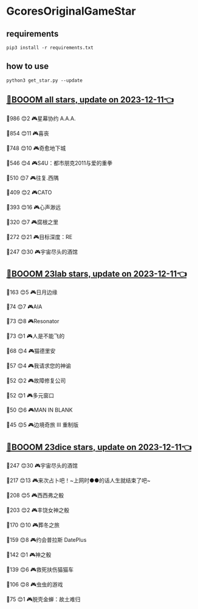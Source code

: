 # GcoresOriginalGameStar

## requirements
```
pip3 install -r requirements.txt
```

## how to use
```
python3 get_star.py --update
```

## [🔗BOOOM all stars, update on 2023-12-11👈](https://raw.githack.com/sichaozhang1112/GcoresOriginalGameStar/main/all.html) 
🌟986 😊2   🎮星幕协约 A.A.A.        

🌟854 😊11  🎮喜丧                 

🌟748 😊10  🎮奇愈地下城              

🌟546 😊4   🎮S4U：都市朋克2011与爱的重拳  

🌟510 😊7   🎮往复.西隅              

🌟409 😊2   🎮CATO               

🌟393 😊16  🎮心声渺远               

🌟320 😊7   🎮腐根之里               

🌟272 😊21  🎮目标深度：RE            

🌟247 😊30  🎮宇宙尽头的酒馆            

## [🔗BOOOM 23lab stars, update on 2023-12-11👈](https://raw.githack.com/sichaozhang1112/GcoresOriginalGameStar/main/23lab.html) 
🌟163 😊5   🎮日月边缘               

🌟74  😊7   🎮AIA                

🌟73  😊8   🎮Resonator          

🌟73  😊1   🎮人是不能飞的             

🌟68  😊4   🎮猫德里安               

🌟57  😊4   🎮我请求您的神谕            

🌟52  😊2   🎮故障修复公司             

🌟52  😊1   🎮多元窗口               

🌟50  😊6   🎮MAN IN BLANK       

🌟45  😊5   🎮边境奇旅 III 重制版       

## [🔗BOOOM 23dice stars, update on 2023-12-11👈](https://raw.githack.com/sichaozhang1112/GcoresOriginalGameStar/main/23dice.html) 
🌟247 😊30  🎮宇宙尽头的酒馆            

🌟217 😊13  🎮来次占卜吧！~上网时●●的话人生就结束了吧~

🌟208 😊5   🎮西西弗之骰              

🌟203 😊2   🎮丰饶女神之骰             

🌟170 😊10  🎮葬冬之旅               

🌟159 😊8   🎮约会普拉斯 DatePlus     

🌟142 😊1   🎮神之骰                

🌟139 😊6   🎮救死扶伤猫猫车            

🌟106 😊8   🎮虫虫的游戏              

🌟75  😊1   🎮脱壳金蝉：故土难归          

